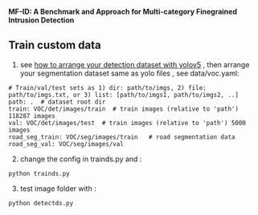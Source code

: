 **MF-ID: A Benchmark and Approach for Multi-category Finegrained Intrusion Detection**

## Train custom data


1. see [how to arrange your detection dataset with yolov5](https://github.com/ultralytics/yolov5/wiki/Train-Custom-Data) , then arrange your segmentation dataset same as yolo files , see data/voc.yaml:

```
# Train/val/test sets as 1) dir: path/to/imgs, 2) file: path/to/imgs.txt, or 3) list: [path/to/imgs1, path/to/imgs2, ..]
path: .  # dataset root dir
train: VOC/det/images/train  # train images (relative to 'path') 118287 images
val: VOC/det/images/test  # train images (relative to 'path') 5000 images
road_seg_train: VOC/seg/images/train   # road segmentation data
road_seg_val: VOC/seg/images/val
```
   
2. change the config in trainds.py and :

```
python trainds.py 
```

3. test image folder with :

```
python detectds.py
```
